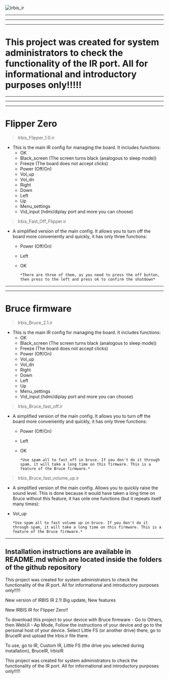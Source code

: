 
![irbis_ir](https://github.com/user-attachments/assets/90648331-913f-4b90-8fd2-916f5c0655aa)

______
______
______
# **This project was created for system administrators to check the functionality of the IR port. All for informational and introductory purposes only!!!!!**
______
______
______

# Flipper Zero

> Irbis_Flipper_1.0.ir

* This is the main IR config for managing the board. It includes functions:
  + OK
  + Black_screen (The screen turns black (analogous to sleep mode))
  + Freeze (The board does not accept clicks)
  + Power (Off/On)
  + Vol_up
  + Vol_dn
  + Right
  + Down
  + Left
  + Up
  + Menu_settings
  + Vid_input (hdmi/diplay port and more you can choose)

 > Irbis_Fast_Off_Flipper.ir

* A simplified version of the main config. It allows you to turn off the board more conveniently and quickly, it has only three functions:
  + Power (Off/On)
  + Left
  + OK
 
        *There are three of them, as you need to press the off button, then press to the left and press ok to confirm the shutdown*

___________
___________

# Bruce firmware

> Irbis_Bruce_2.1.ir

* This is the main IR config for managing the board. It includes functions:
  + OK
  + Black_screen (The screen turns black (analogous to sleep mode))
  + Freeze (The board does not accept clicks)
  + Power (Off/On)
  + Vol_up
  + Vol_dn
  + Right
  + Down
  + Left
  + Up
  + Menu_settings
  + Vid_input (hdmi/diplay port and more you can choose)

> Irbis_Bruce_fast_off.ir

* A simplified version of the main config. It allows you to turn off the board more conveniently and quickly, it has only three functions:
  + Power (Off/On)
  + Left
  + OK
  
        *Use spam all to fast off in bruce. If you don't do it through spam, it will take a long time on this firmware. This is a feature of the Bruce firmware.*

> Irbis_Bruce_fast_volume_up.ir

* A simplified version of the main config. Allows you to quickly raise the sound level. This is done because it would have taken a long time on Bruce without this feature, it has onle one functions (but it repeats itself many times):
 + Vol_up

       *Use spam all to fast volume up in bruce. If you don't do it through spam, it will take a long time on this firmware. This is a feature of the Bruce firmware.*

_______________________

## Installation instructions are available in README.md which are located inside the folders of the github repository

This project was created for system administrators to check the functionality of the IR port. All for informational and introductory purposes only!!!!!

New version of IRBIS IR 2.1! Big update, New features

New IRBIS IR for Flipper Zero!!

To download this project to your device with Bruce firmware - Go to Others, then WebUI - Ap Mode, Follow the instructions of your device and go to the personal host of your device. Select Little FS (or another drive) there, go to BruceIR and upload the Irbis.ir file there.

To use, go to IR, Custom IR, Little FS (the drive you selected during installation), BruceIR, IrbisIR

This project was created for system administrators to check the functionality of the IR port. All for informational and introductory purposes only!!!!!
